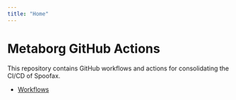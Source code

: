 ```yaml
---
title: "Home"
---
```

# Metaborg GitHub Actions
This repository contains GitHub workflows and actions for consolidating the CI/CD of Spoofax.

- [Workflows](./workflows/index.md)
